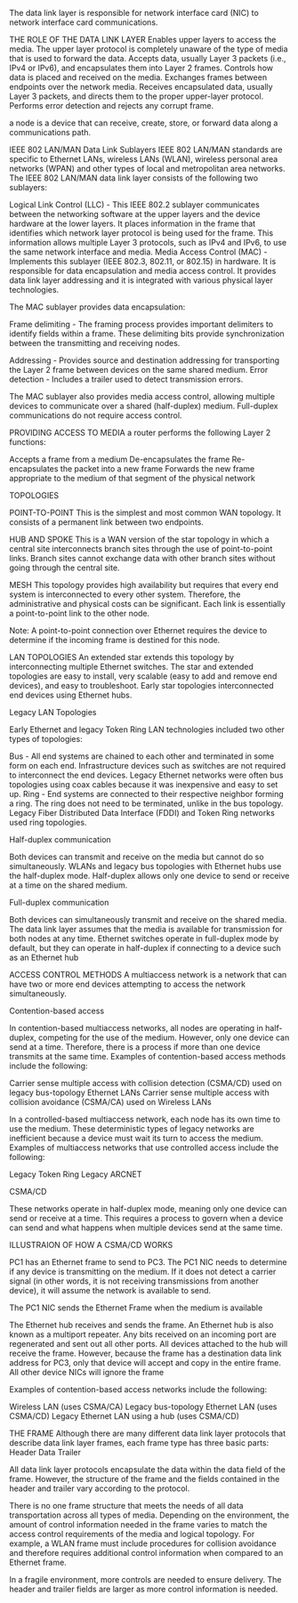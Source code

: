  The data link layer is responsible for network interface card (NIC) to network interface card communications.


THE ROLE OF THE DATA LINK LAYER
 Enables upper layers to access the media. The upper layer protocol is completely unaware of the type of media that is used to forward the data.
Accepts data, usually Layer 3 packets (i.e., IPv4 or IPv6), and encapsulates them into Layer 2 frames.
Controls how data is placed and received on the media.
Exchanges frames between endpoints over the network media.
Receives encapsulated data, usually Layer 3 packets, and directs them to the proper upper-layer protocol.
Performs error detection and rejects any corrupt frame.




a node is a device that can receive, create, store, or forward data along a communications path.

 IEEE 802 LAN/MAN Data Link Sublayers
IEEE 802 LAN/MAN standards are specific to Ethernet LANs, wireless LANs (WLAN), wireless personal area networks (WPAN) and other types of local and metropolitan area networks. The IEEE 802 LAN/MAN data link layer consists of the following two sublayers:

Logical Link Control (LLC) - This IEEE 802.2 sublayer communicates between the networking software at the upper layers and the device hardware at the lower layers. It places information in the frame that identifies which network layer protocol is being used for the frame. This information allows multiple Layer 3 protocols, such as IPv4 and IPv6, to use the same network interface and media.
Media Access Control (MAC) - Implements this sublayer (IEEE 802.3, 802.11, or 802.15) in hardware. It is responsible for data encapsulation and media access control. It provides data link layer addressing and it is integrated with various physical layer technologies.

The MAC sublayer provides data encapsulation:

Frame delimiting - The framing process provides important delimiters to identify fields within a frame. These delimiting bits provide synchronization between the transmitting and receiving nodes.

Addressing - Provides source and destination addressing for transporting the Layer 2 frame between devices on the same shared medium.
Error detection - Includes a trailer used to detect transmission errors.

The MAC sublayer also provides media access control, allowing multiple devices to communicate over a shared (half-duplex) medium. Full-duplex communications do not require access control.


PROVIDING ACCESS TO MEDIA
 a router performs the following Layer 2 functions:

Accepts a frame from a medium
De-encapsulates the frame
Re-encapsulates the packet into a new frame
Forwards the new frame appropriate to the medium of that segment of the physical network

TOPOLOGIES

POINT-TO-POINT
This is the simplest and most common WAN topology. It consists of a permanent link between two endpoints.

HUB AND SPOKE
This is a WAN version of the star topology in which a central site interconnects branch sites through the use of point-to-point links. Branch sites cannot exchange data with other branch sites without going through the central site.

MESH
This topology provides high availability but requires that every end system is interconnected to every other system. Therefore, the administrative and physical costs can be significant. Each link is essentially a point-to-point link to the other node.

Note: A point-to-point connection over Ethernet requires the device to determine if the incoming frame is destined for this node.

LAN TOPOLOGIES
 An extended star extends this topology by interconnecting multiple Ethernet switches. The star and extended topologies are easy to install, very scalable (easy to add and remove end devices), and easy to troubleshoot. Early star topologies interconnected end devices using Ethernet hubs.

 Legacy LAN Topologies

Early Ethernet and legacy Token Ring LAN technologies included two other types of topologies:

Bus - All end systems are chained to each other and terminated in some form on each end. Infrastructure devices such as switches are not required to interconnect the end devices. Legacy Ethernet networks were often bus topologies using coax cables because it was inexpensive and easy to set up.
Ring - End systems are connected to their respective neighbor forming a ring. The ring does not need to be terminated, unlike in the bus topology. Legacy Fiber Distributed Data Interface (FDDI) and Token Ring networks used ring topologies.


Half-duplex communication

Both devices can transmit and receive on the media but cannot do so simultaneously. WLANs and legacy bus topologies with Ethernet hubs use the half-duplex mode. Half-duplex allows only one device to send or receive at a time on the shared medium. 

Full-duplex communication

Both devices can simultaneously transmit and receive on the shared media. The data link layer assumes that the media is available for transmission for both nodes at any time. Ethernet switches operate in full-duplex mode by default, but they can operate in half-duplex if connecting to a device such as an Ethernet hub

ACCESS CONTROL METHODS
A multiaccess network is a network that can have two or more end devices attempting to access the network simultaneously.


Contention-based access

In contention-based multiaccess networks, all nodes are operating in half-duplex, competing for the use of the medium. However, only one device can send at a time. Therefore, there is a process if more than one device transmits at the same time. Examples of contention-based access methods include the following:

Carrier sense multiple access with collision detection (CSMA/CD) used on legacy bus-topology Ethernet LANs
Carrier sense multiple access with collision avoidance (CSMA/CA) used on Wireless LANs

In a controlled-based multiaccess network, each node has its own time to use the medium. These deterministic types of legacy networks are inefficient because a device must wait its turn to access the medium. Examples of multiaccess networks that use controlled access include the following:

Legacy Token Ring
Legacy ARCNET



CSMA/CD

These networks operate in half-duplex mode, meaning only one device can send or receive at a time. This requires a process to govern when a device can send and what happens when multiple devices send at the same time.

ILLUSTRAION OF HOW A CSMA/CD WORKS

PC1 has an Ethernet frame to send to PC3. The PC1 NIC needs to determine if any device is transmitting on the medium. If it does not detect a carrier signal (in other words, it is not receiving transmissions from another device), it will assume the network is available to send.

The PC1 NIC sends the Ethernet Frame when the medium is available

The Ethernet hub receives and sends the frame. An Ethernet hub is also known as a multiport repeater. Any bits received on an incoming port are regenerated and sent out all other ports.
All devices attached to the hub will receive the frame. However, because the frame has a destination data link address for PC3, only that device will accept and copy in the entire frame. All other device NICs will ignore the frame

Examples of contention-based access networks include the following:

Wireless LAN (uses CSMA/CA)
Legacy bus-topology Ethernet LAN (uses CSMA/CD)
Legacy Ethernet LAN using a hub (uses CSMA/CD)

THE FRAME
Although there are many different data link layer protocols that describe data link layer frames, each frame type has three basic parts:
Header
Data
Trailer

All data link layer protocols encapsulate the data within the data field of the frame. However, the structure of the frame and the fields contained in the header and trailer vary according to the protocol.

There is no one frame structure that meets the needs of all data transportation across all types of media. Depending on the environment, the amount of control information needed in the frame varies to match the access control requirements of the media and logical topology. For example, a WLAN frame must include procedures for collision avoidance and therefore requires additional control information when compared to an Ethernet frame.

In a fragile environment, more controls are needed to ensure delivery. The header and trailer fields are larger as more control information is needed.
